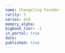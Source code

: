 ```yaml
---
name: Changeling Founder
rarity: 5
series: ds9
memory_alpha:
bigbook_tier: -1
in_portal: true
date:
published: true
---
```



